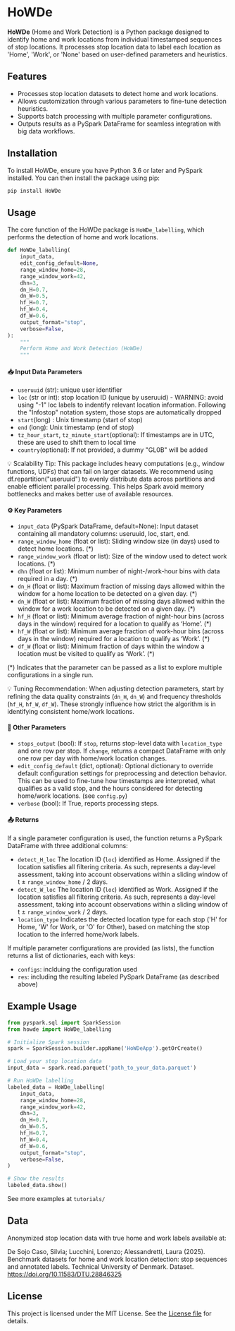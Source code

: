 # HoWDe

**HoWDe** (Home and Work Detection) is a Python package designed to identify home and work locations from individual timestamped sequences of stop locations. It processes stop location data to label each location as 'Home', 'Work', or 'None' based on user-defined parameters and heuristics.

<!-- Add reference to paper -->

## Features

- Processes stop location datasets to detect home and work locations. 
- Allows customization through various parameters to fine-tune detection heuristics.
- Supports batch processing with multiple parameter configurations.
- Outputs results as a PySpark DataFrame for seamless integration with big data workflows.

## Installation

To install HoWDe, ensure you have Python 3.6 or later and PySpark installed. You can then install the package using pip:

```bash
pip install HoWDe
```

## Usage

The core function of the HoWDe package is `HoWDe_labelling`, which performs the detection of home and work locations.

```python
def HoWDe_labelling(
    input_data,
    edit_config_default=None,
    range_window_home=28,
    range_window_work=42,
    dhn=3,
    dn_H=0.7,
    dn_W=0.5,
    hf_H=0.7,
    hf_W=0.4,
    df_W=0.6,
    output_format="stop",
    verbose=False,
):
    """
    Perform Home and Work Detection (HoWDe)
    """
```

#### 📥 Input Data Parameters
- `useruuid` (str): unique user identifier
- `loc` (str or int): stop location ID (unique by useruuid) - WARNING: avoid using "-1" loc labels to indentify relevant location information. Following the "Infostop" notation system, those stops are automatically dropped
- `start`(long) : Unix timestamp (start of stop)
- `end` (long): Unix timestamp (end of stop)
- `tz_hour_start`, `tz_minute_start`(optional): If timestamps are in UTC, these are used to shift them to local time
- `country`(optional): If not provided, a dummy "GL0B" will be added

💡 Scalability Tip: This package includes heavy computations (e.g., window functions, UDFs) that can fail on larger datasets. We recommend using df.repartition("useruuid") to evenly distribute data across partitions and enable efficient parallel processing. This helps Spark avoid memory bottlenecks and makes better use of available resources.

#### ⚙️ Key Parameters
- `input_data` (PySpark DataFrame, default=None): Input dataset containing all mandatory columns: useruuid, loc, start, end.
- `range_window_home` (float or list): Sliding window size (in days) used to detect home locations. (*)
- `range_window_work` (float or list): Size of the window used to detect work locations. (*)
- `dhn` (float or list): Minimum number of night-/work-hour bins with data required in a day. (*)
- `dn_H` (float or list):  Maximum fraction of missing days allowed within the window for a home location to be detected on a given day. (*)
- `dn_W` (float or list):  Maximum fraction of missing days allowed within the window for a work location to be detected on a given day. (*)
- `hf_H` (float or list): Minimum average fraction of night-hour bins (across days in the window) required for a location to qualify as ‘Home’. (*)
- `hf_W` (float or list): Minimum average fraction of work-hour bins (across days in the window) required for a location to qualify as ‘Work’. (*)
- `df_W` (float or list): Minimum fraction of days within the window a location must be visited to qualify as ‘Work’. (*)

(*) Indicates that the parameter can be passed as a list to explore multiple configurations in a single run.

💡 Tuning Recommendation: When adjusting detection parameters, start by refining the data quality constraints (`dn_H`, `dn_W`) and frequency thresholds (`hf_H`, `hf_W`, `df_W`). These strongly influence how strict the algorithm is in identifying consistent home/work locations.

#### 🔧 Other Parameters
- `stops_output` (bool): If `stop`, returns stop-level data with `location_type` and one row per stop. If `change`, returns a compact DataFrame with only one row per day with home/work location changes.
- `edit_config_default` (dict, optional): Optional dictionary to override default configuration settings for preprocessing and detection behavior.
This can be used to fine-tune how timestamps are interpreted, what qualifies as a valid stop, and the hours considered for detecting home/work locations. (see `config.py`)
- `verbose` (bool): If True, reports processing steps.


#### 📤 Returns

If a single parameter configuration is used, the function returns a PySpark DataFrame with three additional columns:
- `detect_H_loc` The location ID (`loc`) identified as Home. Assigned if the location satisfies all filtering criteria. As such, represents a day-level assessment, taking into account observations within a sliding window of t ± `range_window_home` / 2 days.
- `detect_W_loc`  The location ID (`loc`) identified as Work. Assigned if the location satisfies all filtering criteria. As such, represents a day-level assessment, taking into account observations within a sliding window of t ± `range_window_work` / 2 days.
- `location_type`  Indicates the detected location type for each stop ('H' for Home, 'W' for Work, or 'O' for Other), based on matching the stop location to the inferred home/work labels.

If multiple parameter configurations are provided (as lists), the function returns a list of dictionaries, each with keys:
- `configs`: inclduing the configuration used
- `res`: including the resulting labeled PySpark DataFrame (as described above)


## Example Usage

```python
from pyspark.sql import SparkSession
from howde import HoWDe_labelling

# Initialize Spark session
spark = SparkSession.builder.appName('HoWDeApp').getOrCreate()

# Load your stop location data
input_data = spark.read.parquet('path_to_your_data.parquet')

# Run HoWDe labelling
labeled_data = HoWDe_labelling(
    input_data,
    range_window_home=28,
    range_window_work=42,
    dhn=3,
    dn_H=0.7,
    dn_W=0.5,
    hf_H=0.7,
    hf_W=0.4,
    df_W=0.6,
    output_format="stop",
    verbose=False,
)

# Show the results
labeled_data.show()
```

See more examples at `tutorials/`


## Data
Anonymized stop location data with true home and work labels available at:

De Sojo Caso, Silvia; Lucchini, Lorenzo; Alessandretti, Laura (2025). Benchmark datasets for home and work location detection: stop sequences and annotated labels. Technical University of Denmark. Dataset. https://doi.org/10.11583/DTU.28846325

## License

This project is licensed under the MIT License. See the [License file](https://opensource.org/licenses/MIT) for details.

